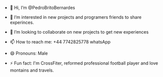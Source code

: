 - 👋 Hi, I’m @PedroBritoBernardes
- 👀 I’m interested in new projects and programers friends to share experinces.
  
- 💞️ I’m looking to collaborate on new projects to get new experiences
- 📫 How to reach me: +44 7742825778 whatsApp
- 😄 Pronouns: Male
- ⚡ Fun fact: I'm CrossFiter, reformed professional football player and love montains and travels.

<!---
PedroBritoBernardes/PedroBritoBernardes is a ✨ special ✨ repository because its `README.md` (this file) appears on your GitHub profile.
You can click the Preview link to take a look at your changes.
--->
